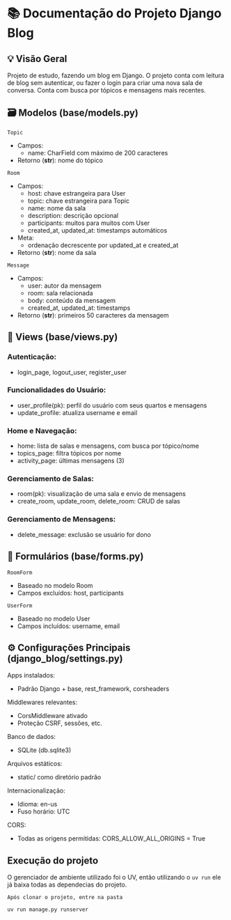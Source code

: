 # 📚 Documentação do Projeto Django Blog

## 💡 Visão Geral
Projeto de estudo, fazendo um blog em Django. O projeto conta com leitura de blog sem autenticar, ou fazer o login para criar uma nova sala de conversa. Conta com busca por tópicos e mensagens mais recentes.

## 🗃️ Modelos (base/models.py)

`Topic`
- Campos:
  - name: CharField com máximo de 200 caracteres
- Retorno (__str__): nome do tópico

`Room`
- Campos:
  - host: chave estrangeira para User
  - topic: chave estrangeira para Topic
  - name: nome da sala
  - description: descrição opcional
  - participants: muitos para muitos com User
  - created_at, updated_at: timestamps automáticos
- Meta:
  - ordenação decrescente por updated_at e created_at
- Retorno (__str__): nome da sala

`Message`
- Campos:
  - user: autor da mensagem
  - room: sala relacionada
  - body: conteúdo da mensagem
  - created_at, updated_at: timestamps
- Retorno (__str__): primeiros 50 caracteres da mensagem

## 🔧 Views (base/views.py)
### Autenticação:
- login_page, logout_user, register_user

### Funcionalidades do Usuário:
- user_profile(pk): perfil do usuário com seus quartos e mensagens
- update_profile: atualiza username e email

### Home e Navegação:
- home: lista de salas e mensagens, com busca por tópico/nome
- topics_page: filtra tópicos por nome
- activity_page: últimas mensagens (3)

### Gerenciamento de Salas:
- room(pk): visualização de uma sala e envio de mensagens
- create_room, update_room, delete_room: CRUD de salas

### Gerenciamento de Mensagens:
- delete_message: exclusão se usuário for dono

## 📝 Formulários (base/forms.py)
`RoomForm`
- Baseado no modelo Room
- Campos excluídos: host, participants

`UserForm`
- Baseado no modelo User
- Campos incluídos: username, email

## ⚙️ Configurações Principais (django_blog/settings.py)
Apps instalados:
- Padrão Django + base, rest_framework, corsheaders

Middlewares relevantes:
- CorsMiddleware ativado
- Proteção CSRF, sessões, etc.

Banco de dados:
- SQLite (db.sqlite3)

Arquivos estáticos:
- static/ como diretório padrão

Internacionalização:
- Idioma: en-us
- Fuso horário: UTC

CORS:
- Todas as origens permitidas: CORS_ALLOW_ALL_ORIGINS = True

## Execução do projeto
O gerenciador de ambiente utilizado foi o UV, então utilizando o `uv run` ele já baixa todas as dependecias do projeto.
```
Após clonar o projeto, entre na pasta

uv run manage.py runserver
```
